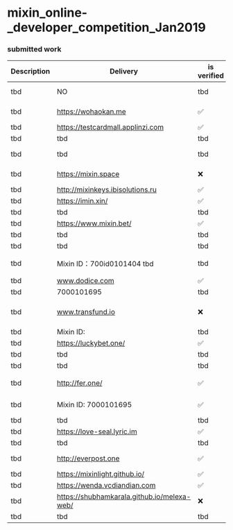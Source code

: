 # mixin_online-_developer_competition_Jan2019

### submitted work


| Description | Delivery  | is verified | github address | code is verified |
| --- | --- | --- |-------------------------------------------- |  -------------------------------------------------
| tbd| NO | tbd |	https://github.com/sumanthwhy/smart-Energy-Monitoring| tbd |
| tbd| https://wohaokan.me | ✅ | https://github.com/liusining/wohaokan.me-backend | TBD|
| tbd| https://testcardmall.applinzi.com| ✅ | https://github.com/lijianld/superCardMall |	tbd |
| tbd| tbd| tbd | https://github.com/ewnk/grouphelper	 |	tbd |
| tbd| tbd| tbd | https://github.com/nirdesh27/regionalTransport-system	 |	tbd |
| tbd| https://mixin.space| ❌ | https://github.com/kurisu-public/Mixin-Decentralization-BBS	 |	tbd |
| tbd| http://mixinkeys.ibisolutions.ru| ✅ | https://github.com/if1242/MixinKeys	 |	 tbd|
| tbd| https://imin.xin/| ✅ | https://github.com/an-lee/iminxin 	 |	tbd |
| tbd| tbd| tbd | https://github.com/cw35/random-chat	 |	tbd |
| tbd| https://www.mixin.bet/| ✅ | 	https://github.com/lotter1988/lottery |	 tbd|
| tbd| tbd| tbd | https://github.com/Alexygui/Gobang	 | tbd	 |
| tbd| tbd| tbd | 	https://github.com/exinone/exincore |	tbd |
| tbd| Mixin ID：700id0101404 tbd| tbd | 	(代码暂时不开放，目前机器人的二维码申请需要邀请码，可以联系我)    |	       tbd |
| tbd| www.dodice.com| ✅ | https://github.com/soooooooon/rock |tbd|
| tbd| 7000101695| tbd | 	https://github.com/ExinOne/mixin-sdk-php |tbd	 |
| tbd| www.transfund.io| ❌ | tbd	 |	See the attachment below |
| tbd| Mixin ID: 	| tbd |	https://github.com/MooooonStar/ant |tbd|
| tbd| https://luckybet.one/| ✅ | https://github.com/luckybetone |		tbd |
| tbd| tbd| tbd |	https://github.com/cw35/random-chat |tbd |
| tbd| tbd| tbd | https://github.com/cw35/f1bank |tbd|
| tbd| http://fer.one/| ✅ | 	由于项目属于应用类，是非开源所有没有设立GitHub，只有gitlab，不好意思 |tbd	 |
| tbd| Mixin ID: 7000101695| ✅ | Mixin ID: 7000101695	https://github.com/MooooonStar/ant |tbd|
| tbd| tbd| tbd | https://github.com/lotter1988/lottery	 |tbd	 |
| tbd| https://love-seal.lyric.im| ✅ | https://github.com/lyricat/love-seal |tbd|
| tbd| tbd| tbd | https://github.com/fox-one/f1db	 |	tbd |
| tbd|  http://everpost.one	| ✅ | https://github.com/caosbad/ever-post-mixin-bot |tbd |
| tbd| https://mixinlight.github.io/| ✅ | https://github.com/MixinLight/mixin-light-wallet |tbd|
| tbd| https://wenda.vcdiandian.com| ✅ | https://github.com/xiudongy/flarum |tbd|
| tbd| https://shubhamkarala.github.io/melexa-web/| ❌ | https://github.com/iamkumarji/MixinApp-Hackinators-  |	tbd	|
| tbd| tbd| tbd | https://github.com/mkohli21/BlockGrants	 |	tbd |
